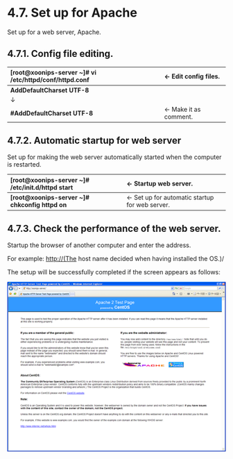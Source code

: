 # 4.7. Set up for Apache

Set up for a web server, Apache.

## 4.7.1. Config file editing. <a id="4-7-1-config-file-editing"></a>

| **\[root@xoonips-server ~\]\# vi /etc/httpd/conf/httpd.conf** | ← Edit config files. |
| :--- | :--- |
| **AddDefaultCharset UTF-8** |  |
| ↓ |  |
| **\#AddDefaultCharset UTF-8** | ← Make it as comment. |

## 4.7.2. Automatic startup for web server <a id="4-7-2-automatic-startup-for-web-server"></a>

Set up for making the web server automatically started when the computer is restarted.

| **\[root@xoonips-server ~\]\# /etc/init.d/httpd start** | ← Startup web server. |
| :--- | :--- |
| **\[root@xoonips-server ~\]\# chkconfig httpd on** | ← Set up for automatic startup for web server. |

## 4.7.3. Check the performance of the web server. <a id="4-7-3-check-the-performance-of-the-web-server"></a>

Startup the browser of another computer and enter the address.

For example: [http://\(The](http://%28The) host name decided when having installed the OS.\)/

The setup will be successfully completed if the screen appears as follows:

![](../../../.gitbook/assets/check01.png)

